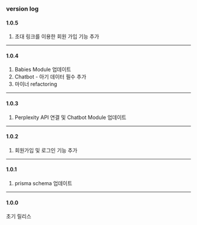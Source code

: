 ### version log

#### 1.0.5

1. 초대 링크를 이용한 회원 가입 기능 추가

---

#### 1.0.4

1. Babies Module 업데이트
2. Chatbot - 아기 데이터 필수 추가
3. 마이너 refactoring

---

#### 1.0.3

1. Perplexity API 연결 및 Chatbot Module 업데이트

---

#### 1.0.2

1. 회원가입 및 로그인 기능 추가

---

#### 1.0.1 

1. prisma schema 업데이트

---

#### 1.0.0

초기 릴리스
